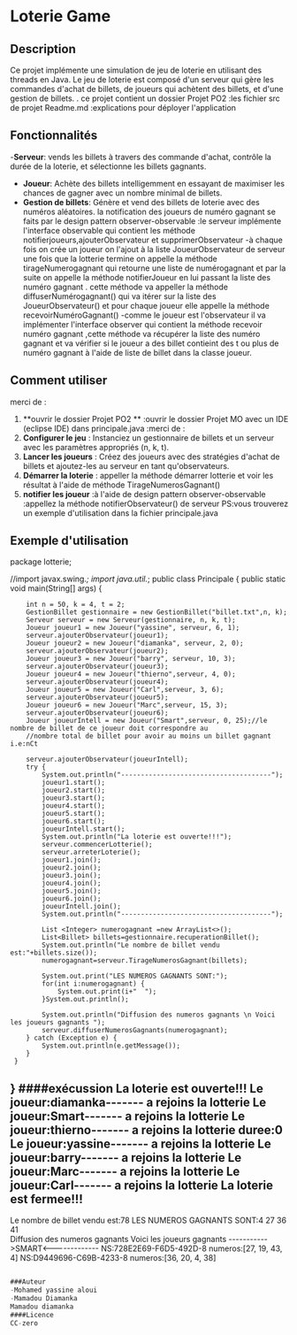 # Loterie Game

## Description
Ce projet implémente une simulation de jeu de loterie en utilisant des threads en Java. 
Le jeu de loterie est composé d'un serveur qui gère les commandes d'achat de billets, 
de joueurs qui achètent des billets, et d'une gestion de billets.
.
ce projet contient un dossier Projet PO2 :les fichier src de projet 
				   Readme.md :explications pour déployer l'application


## Fonctionnalités
-**Serveur**: vends les billets à travers des commande d'achat, contrôle la durée de la loterie, et sélectionne les billets gagnants.
- **Joueur**: Achète des billets intelligemment en essayant de maximiser les chances de gagner avec un nombre minimal de billets.
- **Gestion de billets**: Génère et vend des billets de loterie avec des numéros aléatoires.
la notification des joueurs de numéro gagnant se faits par le design pattern observer-observable :le serveur implémente l'interface observable 
qui contient les méthode notifierjoueurs,ajouterObservateur et supprimerObservateur 
-à chaque fois on crée un joueur on l'ajout à la liste   JoueurObservateur de serveur 
une fois que la lotterie termine on appelle la méthode tirageNumerogagnant qui retourne une liste de numérogagnant 
et par la suite on appelle la méthode notifierJoueur en lui passant la liste des numéro gagnant .
cette méthode va appeller la méthode diffuserNumérogagnant() qui va itérer sur la liste des JoueurObservateur() et pour chaque joueur elle appelle la méthode recevoirNuméroGagnant()
-comme le joueur est l'observateur il va implémenter l'interface observer qui contient la méthode recevoir numéro gagnant ,cette méthode va récupérer la liste 
des numéro gagnant et va vérifier si le joueur a des billet contieint des t ou plus de numéro gagnant à l'aide de liste de billet dans la classe joueur.

## Comment utiliser
merci de :
1. **ouvrir le dossier Projet PO2 ** :ouvrir le dossier Projet MO avec un IDE (eclipse IDE)
dans  principale.java :merci de :
1. **Configurer le jeu** : Instanciez un gestionnaire de billets et un serveur avec les paramètres appropriés (n, k, t).
2. **Lancer les joueurs** : Créez des joueurs avec des stratégies d'achat de billets et ajoutez-les au serveur en tant qu'observateurs.
3. **Démarrer la loterie** : appeller la méthode démarrer lotterie et voir les résultat à l'aide de méthode TirageNumerosGagnant() 
4. **notifier les joueur** :à l'aide de design pattern observer-observable :appellez la méthode notifierObservateur() de serveur 
PS:vous trouverez un exemple d'utilisation dans la fichier principale.java 

## Exemple d'utilisation
package lotterie;


//import javax.swing.*;
import java.util.*;
public class Principale { 
	 public static void main(String[] args) {
		 
		int n = 50, k = 4, t = 2;
		GestionBillet gestionnaire = new GestionBillet("billet.txt",n, k);
		Serveur serveur = new Serveur(gestionnaire, n, k, t); 
		Joueur joueur1 = new Joueur("yassine", serveur, 6, 1);
		serveur.ajouterObservateur(joueur1);
		Joueur joueur2 = new Joueur("diamanka", serveur, 2, 0);
		serveur.ajouterObservateur(joueur2);
		Joueur joueur3 = new Joueur("barry", serveur, 10, 3);
		serveur.ajouterObservateur(joueur3);
		Joueur joueur4 = new Joueur("thierno",serveur, 4, 0);
		serveur.ajouterObservateur(joueur4);
		Joueur joueur5 = new Joueur("Carl",serveur, 3, 6);
		serveur.ajouterObservateur(joueur5);
		Joueur joueur6 = new Joueur("Marc",serveur, 15, 3);
		serveur.ajouterObservateur(joueur6);
		Joueur joueurIntell = new Joueur("Smart",serveur, 0, 25);//le nombre de billet de ce joueur doit correspondre au
		//nombre total de billet pour avoir au moins un billet gagnant i.e:nCt
		
		serveur.ajouterObservateur(joueurIntell);
		try {
			System.out.println("--------------------------------------");
			joueur1.start();
			joueur2.start();
			joueur3.start();
			joueur4.start();
			joueur5.start();
			joueur6.start();
			joueurIntell.start();
			System.out.println("La loterie est ouverte!!!");
			serveur.commencerLotterie();
			serveur.arreterLoterie();
			joueur1.join();
			joueur2.join();
			joueur3.join();
			joueur4.join();
			joueur5.join();
			joueur6.join();
			joueurIntell.join();
			System.out.println("--------------------------------------");
			
			List <Integer> numerogagnant =new ArrayList<>();
			List<Billet> billets=gestionnaire.recuperationBillet();
			System.out.println("Le nombre de billet vendu est:"+billets.size());
			numerogagnant=serveur.TirageNumerosGagnant(billets);
			
			System.out.print("LES NUMEROS GAGNANTS SONT:");
			for(int i:numerogagnant) {
				System.out.print(i+"  ");
			}System.out.println();
			
			System.out.println("Diffusion des numeros gagnants \n Voici les joueurs gagnants ");
			serveur.diffuserNumerosGagnants(numerogagnant);
		} catch (Exception e) {
			System.out.println(e.getMessage());
		}
	 }
}
####exécussion
La loterie est ouverte!!!
Le joueur:diamanka------- a rejoins la lotterie
Le joueur:Smart------- a rejoins la lotterie
Le joueur:thierno------- a rejoins la lotterie
duree:0
Le joueur:yassine------- a rejoins la lotterie
Le joueur:barry------- a rejoins la lotterie
Le joueur:Marc------- a rejoins la lotterie
Le joueur:Carl------- a rejoins la lotterie
La loterie est fermee!!!
--------------------------------------
Le nombre de billet vendu est:78
LES NUMEROS GAGNANTS SONT:4  27  36  41  
Diffusion des numeros gagnants 
 Voici les joueurs gagnants 
----------->SMART<-------------
NS:728E2E69-F6D5-492D-8 numeros:[27, 19, 43, 4]
NS:D9449696-C69B-4233-8 numeros:[36, 20, 4, 38]

```java

###Auteur
-Mohamed yassine aloui
-Mamadou Diamanka
Mamadou diamanka
####Licence
CC-zero